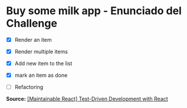 # Buy some milk app - Enunciado del Challenge

- [x] Render an item
- [x] Render multiple items
- [x] Add new item to the list
- [x] mark an item as done

- [ ] Refactoring


**Source:** [[Maintainable React] Test-Driven Development with React](https://www.youtube.com/watch?v=V-pwM3eIcbo)

